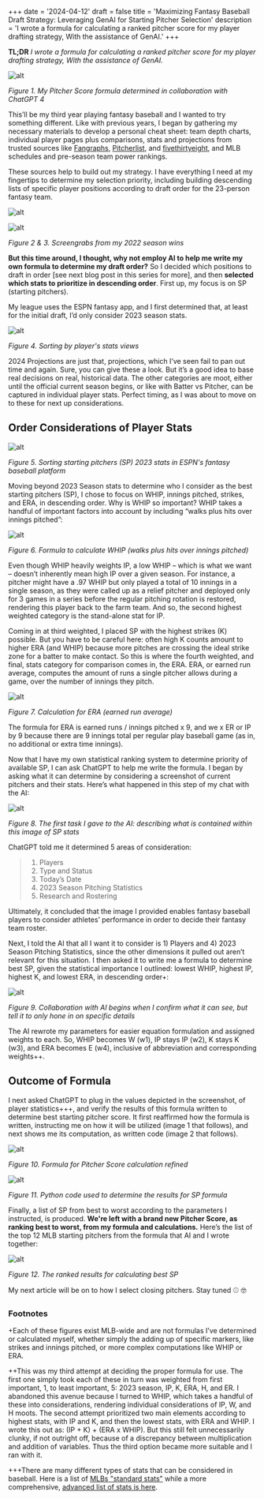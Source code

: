 +++
date = '2024-04-12'
draft = false
title = 'Maximizing Fantasy Baseball Draft Strategy: Leveraging GenAI for Starting Pitcher Selection'
description = 'I wrote a formula for calculating a ranked pitcher score for my player drafting strategy, With the assistance of GenAI.'
+++

**TL;DR** *I wrote a formula for calculating a ranked pitcher score for my player drafting strategy, With the assistance of GenAI.*

![alt](/images/maximizing/1.png)

*Figure 1. My Pitcher Score formula determined in collaboration with ChatGPT 4*

This’ll be my third year playing fantasy baseball and I wanted to try something different. Like with previous years, I began by gathering my necessary materials to develop a personal cheat sheet: team depth charts, individual player pages plus comparisons, stats and projections from trusted sources like [Fangraphs](https://www.fangraphs.com/), [Pitcherlist](http://pitcherlist.com/), and [fivethirtyeight](http://fivethirtyeight.com/), and MLB schedules and pre-season team power rankings. 

These sources help to build out my strategy. I have everything I need at my fingertips to determine my selection priority, including building descending lists of specific player positions according to draft order for the 23-person fantasy team. 

![alt](/images/maximizing/2.jpg)

![alt](/images/maximizing/3.jpg)

*Figure 2 & 3. Screengrabs from my 2022 season wins*

**But this time around, I thought, why not employ AI to help me write my own formula to determine my draft order?** So I decided which positions to draft in order [see next blog post in this series for more], and then **selected which stats to prioritize in descending order**. First up, my focus is on SP (starting pitchers). 

My league uses the ESPN fantasy app, and I first determined that, at least for the initial draft, I’d only consider 2023 season stats.

![alt](/images/maximizing/4.png)

*Figure 4. Sorting by player's stats views*

2024 Projections are just that, projections, which I’ve seen fail to pan out time and again. Sure, you can give these a look. But it’s a good idea to base real decisions on real, historical data. The other categories are moot, either until the official current season begins, or like with Batter vs Pitcher, can be captured in individual player stats. Perfect timing, as I was about to move on to these for next up considerations. 

## Order Considerations of Player Stats 

![alt](/images/maximizing/5.png)

*Figure 5. Sorting starting pitchers (SP) 2023 stats in ESPN's fantasy baseball platform*

Moving beyond 2023 Season stats to determine who I consider as the best starting pitchers (SP), I chose to focus on WHIP, innings pitched, strikes, and ERA, in descending order. Why is WHIP so important? WHIP takes a handful of important factors into account by including “walks plus hits over innings pitched”:  

![alt](/images/maximizing/6.png)

*Figure 6. Formula to calculate WHIP (walks plus hits over innings pitched)*

Even though WHIP heavily weights IP, a low WHIP – which is what we want – doesn’t inherently mean high IP over a given season. For instance, a pitcher might have a .97 WHIP but only played a total of 10 innings in a single season, as they were called up as a relief pitcher and deployed only for 3 games in a series before the regular pitching rotation is restored, rendering this player back to the farm team. And so, the second highest weighted category is the stand-alone stat for IP. 

Coming in at third weighted, I placed SP with the highest strikes (K) possible. But you have to be careful here: often high K counts amount to higher ERA (and WHIP) because more pitches are crossing the ideal strike zone for a batter to make contact. So this is where the fourth weighted, and final, stats category for comparison comes in, the ERA. ERA, or earned run average, computes the amount of runs a single pitcher allows during a game, over the number of innings they pitch. 

![alt](/images/maximizing/7.png)

*Figure 7. Calculation for ERA (earned run average)*

The formula for ERA is earned runs / innings pitched x 9, and we x ER or IP by 9 because there are 9 innings total per regular play baseball game (as in, no additional or extra time innings). 

Now that I have my own statistical ranking system to determine priority of available SP, I can ask ChatGPT to help me write the formula. I began by asking what it can determine by considering a screenshot of current pitchers and their stats. Here’s what happened in this step of my chat with the AI: 

![alt](/images/maximizing/8.png)

*Figure 8. The first task I gave to the AI: describing what is contained within this image of SP stats*

ChatGPT told me it determined 5 areas of consideration: 

> 1) Players  <br>  
> 2) Type and Status  <br>  
> 3) Today’s Date  <br>  
> 4) 2023 Season Pitching Statistics  <br> 
> 5) Research and Rostering 

Ultimately, it concluded that the image I provided enables fantasy baseball players to consider athletes’ performance in order to decide their fantasy team roster. 

Next, I told the AI that all I want it to consider is 1) Players and 4) 2023 Season Pitching Statistics, since the other dimensions it pulled out aren’t relevant for this situation. I then asked it to write me a formula to determine best SP, given the statistical importance I outlined: lowest WHIP, highest IP, highest K, and lowest ERA, in descending order+: 

![alt](/images/maximizing/9.png)

*Figure 9. Collaboration with AI begins when I confirm what it can see, but tell it to only hone in on specific details*

The AI rewrote my parameters for easier equation formulation and assigned weights to each. So, WHIP becomes W (w1), IP stays IP (w2), K stays K (w3), and ERA becomes E (w4), inclusive of abbreviation and corresponding weights++. 

## Outcome of Formula

I next asked ChatGPT to plug in the values depicted in the screenshot, of player statistics+++, and verify the results of this formula written to determine best starting pitcher score. It first reaffirmed how the formula is written, instructing me on how it will be utilized (image 1 that follows), and next shows me its computation, as written code (image 2 that follows). 

![alt](/images/maximizing/10.png)

*Figure 10. Formula for Pitcher Score calculation refined*

![alt](/images/maximizing/11.png)

*Figure 11. Python code used to determine the results for SP formula*

Finally, a list of SP from best to worst according to the parameters I instructed, is produced. **We're left with a brand new Pitcher Score, as ranking best to worst, from my formula and calculations.** Here’s the list of the top 12 MLB starting pitchers from the formula that AI and I wrote together: 

![alt](/images/maximizing/12.png)

*Figure 12. The ranked results for calculating best SP*

My next article will be on to how I select closing pitchers. Stay tuned ⚾️ 🤓 

### Footnotes 

+Each of these figures exist MLB-wide and are not formulas I’ve determined or calculated myself, whether simply the adding up of specific markers, like strikes and innings pitched, or more complex computations like WHIP or ERA. 

++This was my third attempt at deciding the proper formula for use. The first one simply took each of these in turn was weighted from first important, 1, to least important, 5: 2023 season, IP, K, ERA, H, and ER. I abandoned this avenue because I turned to WHIP, which takes a handful of these into considerations, rendering individual considerations of IP, W, and H moots. The second attempt prioritized two main elements according to highest stats, with IP and K, and then the lowest stats, with ERA and WHIP. I wrote this out as: (IP + K) + (ERA x WHIP). But this still felt unnecessarily clunky, if not outright off, because of a discrepancy between multiplication and addition of variables. Thus the third option became more suitable and I ran with it.

+++There are many different types of stats that can be considered in baseball. Here is a list of [MLBs "standard stats"](https://www.mlb.com/glossary/standard-stats) while a more comprehensive, [advanced list of stats is here](https://www.cbssports.com/mlb/news/mlb-advanced-stats-glossary-a-guide-to-baseball-stats-that-go-beyond-rbi-batting-average-era/). 

